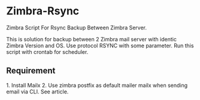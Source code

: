 # Zimbra-Rsync
Zimbra Script For Rsync Backup Between Zimbra Server.

This is solution for backup between 2 Zimbra mail server with identic Zimbra Version and OS. Use protocol RSYNC with some parameter.
Run this script with crontab for scheduler.

<h2>Requirement</h2>
1. Install Mailx
2. Use zimbra postfix as default mailer mailx when sending email via CLI. See article.

